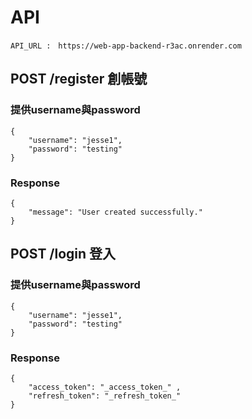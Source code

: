# API

```
API_URL :　https://web-app-backend-r3ac.onrender.com
```


## POST   /register 創帳號
### 提供username與password

```
{
	"username": "jesse1",
	"password": "testing"	
}
```
### Response
```
{
	"message": "User created successfully."
}
```

## POST   /login 登入
### 提供username與password
```
{
	"username": "jesse1",
	"password": "testing"	
}
```
### Response
```
{
	"access_token": "_access_token_" ,
	"refresh_token": "_refresh_token_"
}
```








